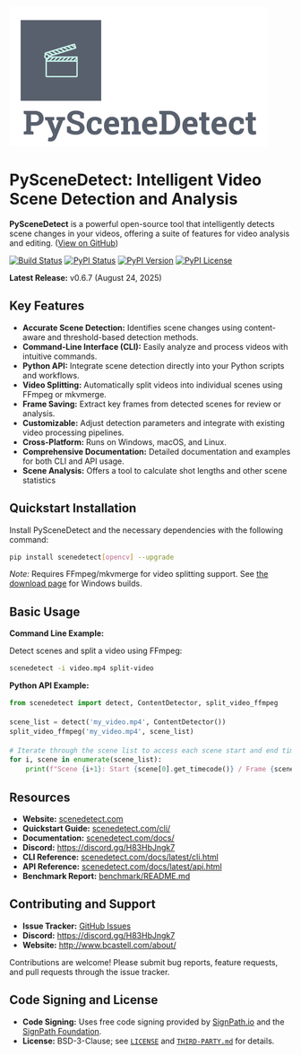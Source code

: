 <!-- PySceneDetect Logo (Optional) -->
![PySceneDetect](https://raw.githubusercontent.com/Breakthrough/PySceneDetect/main/website/pages/img/pyscenedetect_logo_small.png)

# PySceneDetect: Intelligent Video Scene Detection and Analysis

**PySceneDetect** is a powerful open-source tool that intelligently detects scene changes in your videos, offering a suite of features for video analysis and editing.  ([View on GitHub](https://github.com/Breakthrough/PySceneDetect))

[![Build Status](https://img.shields.io/github/actions/workflow/status/Breakthrough/PySceneDetect/build.yml)](https://github.com/Breakthrough/PySceneDetect/actions)
[![PyPI Status](https://img.shields.io/pypi/status/scenedetect.svg)](https://pypi.python.org/pypi/scenedetect/)
[![PyPI Version](https://img.shields.io/pypi/v/scenedetect?color=blue)](https://pypi.python.org/pypi/scenedetect/)
[![PyPI License](https://img.shields.io/pypi/l/scenedetect.svg)](https://scenedetect.com/copyright/)

**Latest Release:** v0.6.7 (August 24, 2025)

## Key Features

*   **Accurate Scene Detection:**  Identifies scene changes using content-aware and threshold-based detection methods.
*   **Command-Line Interface (CLI):** Easily analyze and process videos with intuitive commands.
*   **Python API:**  Integrate scene detection directly into your Python scripts and workflows.
*   **Video Splitting:**  Automatically split videos into individual scenes using FFmpeg or mkvmerge.
*   **Frame Saving:** Extract key frames from detected scenes for review or analysis.
*   **Customizable:**  Adjust detection parameters and integrate with existing video processing pipelines.
*   **Cross-Platform:** Runs on Windows, macOS, and Linux.
*   **Comprehensive Documentation:**  Detailed documentation and examples for both CLI and API usage.
*   **Scene Analysis:** Offers a tool to calculate shot lengths and other scene statistics

## Quickstart Installation

Install PySceneDetect and the necessary dependencies with the following command:

```bash
pip install scenedetect[opencv] --upgrade
```

*Note:*  Requires FFmpeg/mkvmerge for video splitting support.  See [the download page](https://scenedetect.com/download/) for Windows builds.

## Basic Usage

**Command Line Example:**

Detect scenes and split a video using FFmpeg:

```bash
scenedetect -i video.mp4 split-video
```

**Python API Example:**

```python
from scenedetect import detect, ContentDetector, split_video_ffmpeg

scene_list = detect('my_video.mp4', ContentDetector())
split_video_ffmpeg('my_video.mp4', scene_list)

# Iterate through the scene list to access each scene start and end time/frame
for i, scene in enumerate(scene_list):
    print(f"Scene {i+1}: Start {scene[0].get_timecode()} / Frame {scene[0].frame_num}, End {scene[1].get_timecode()} / Frame {scene[1].frame_num}")
```

## Resources

*   **Website:** [scenedetect.com](https://www.scenedetect.com)
*   **Quickstart Guide:** [scenedetect.com/cli/](https://www.scenedetect.com/cli/)
*   **Documentation:** [scenedetect.com/docs/](https://www.scenedetect.com/docs/)
*   **Discord:** https://discord.gg/H83HbJngk7
*   **CLI Reference:** [scenedetect.com/docs/latest/cli.html](https://www.scenedetect.com/docs/latest/cli.html)
*   **API Reference:** [scenedetect.com/docs/latest/api.html](https://www.scenedetect.com/docs/latest/api.html)
*   **Benchmark Report:** [benchmark/README.md](benchmark/README.md)

## Contributing and Support

*   **Issue Tracker:** [GitHub Issues](https://github.com/Breakthrough/PySceneDetect/issues)
*   **Discord:** https://discord.gg/H83HbJngk7
*   **Website:** http://www.bcastell.com/about/

Contributions are welcome!  Please submit bug reports, feature requests, and pull requests through the issue tracker.

## Code Signing and License

*   **Code Signing:**  Uses free code signing provided by [SignPath.io](https://signpath.io?utm_source=foundation&utm_medium=github&utm_campaign=PySceneDetect) and the [SignPath Foundation](https://signpath.org?utm_source=foundation&utm_medium=github&utm_campaign=PySceneDetect).
*   **License:**  BSD-3-Clause; see [`LICENSE`](LICENSE) and [`THIRD-PARTY.md`](THIRD-PARTY.md) for details.